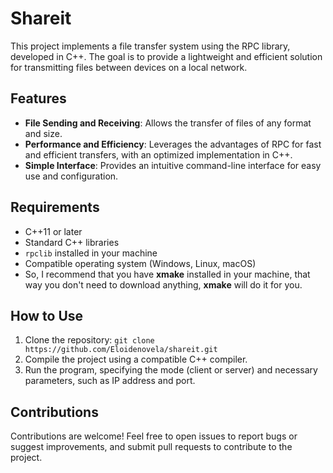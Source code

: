 
# Shareit

This project implements a file transfer system using the RPC library, developed in C++. The goal is to provide a lightweight and efficient solution for transmitting files between devices on a local network.

## Features

- **File Sending and Receiving**: Allows the transfer of files of any format and size.
- **Performance and Efficiency**: Leverages the advantages of RPC for fast and efficient transfers, with an optimized implementation in C++.
- **Simple Interface**: Provides an intuitive command-line interface for easy use and configuration.

## Requirements

- C++11 or later
- Standard C++ libraries
- `rpclib` installed in your machine
- Compatible operating system (Windows, Linux, macOS)
- So, I recommend that you have __xmake__ installed in your machine, that way you don't need to download anything, __xmake__ will do it for you.

## How to Use

1. Clone the repository: `git clone https://github.com/Eloidenovela/shareit.git`
2. Compile the project using a compatible C++ compiler.
3. Run the program, specifying the mode (client or server) and necessary parameters, such as IP address and port.

## Contributions

Contributions are welcome! Feel free to open issues to report bugs or suggest improvements, and submit pull requests to contribute to the project.
